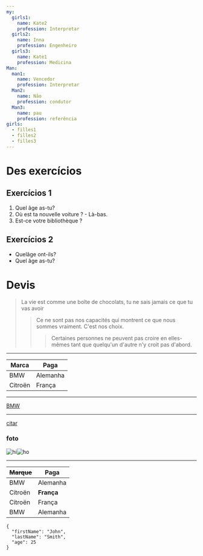 ```yaml
---
my:
  girls1:
    name: Kate2
    profession: Interpretar
  girls2:
    name: Inna
    profession: Engenheiro
  girls3:
    name: Kate1
    profession: Medicina
Man:
  man1:
    name: Vencedor
    profession: Interpretar
  Man2:
    name: Não
    profession: condutor
  Man3:
    name: pau
    profession: referência
girls:
  - filles1
  - filles2
  - filles3
---
```


# Des exercícios

## Exercícios 1

1. Quel âge as-tu?
2. Où est ta nouvelle voiture ? - Là-bas.
3. Est-ce votre bibliothèque ?

## Exercícios 2

- Quelâge ont-ils?
- Quel âge as-tu?

# Devis

> La vie est comme une boîte de chocolats, tu ne sais jamais ce que tu vas avoir
>
> > Ce ne sont pas nos capacités qui montrent ce que nous sommes vraiment. C'est nos choix.
> >
> > > Certaines personnes ne peuvent pas croire en elles-mêmes tant que quelqu'un d'autre n'y croit pas d'abord.

---

Marca | Paga
--- | ---
BMW | Alemanha
Citroën | França

---

[BMW](https://autoidea.by/)

---

[citar](https://www.citroen.by/)

### foto

![hi](https://drive.google.com/file/d/1DOGDrudAldfgJeLKgOGoblgRM0CcIjv_/view?usp=sharing "c'est l'infobulle")![ho](https://drive.google.com/file/d/192JoAyqDkddY_35FYzuDgaItdI2U_6gm/view?usp=sharing)

---

~~Marque~~ | Paga
--- | ---
BMW | Alemanha
Citroën | **França**
Citroën | França
BMW | Alemanha

```
{
  "firstName": "John",
  "lastName": "Smith",
  "age": 25
}
```
